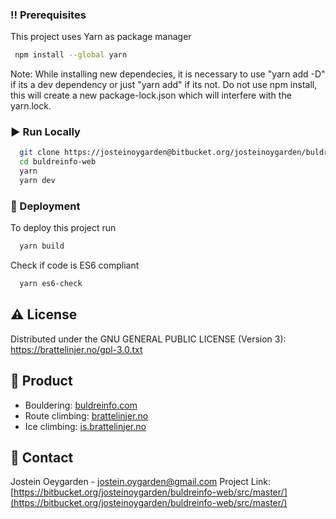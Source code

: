 <!-- Prerequisites -->
### :bangbang: Prerequisites

This project uses Yarn as package manager

```bash
 npm install --global yarn
```
Note: While installing new dependecies, it is necessary to use "yarn add -D" if its a dev dependency or just "yarn add" if its not. Do not use npm install, this will create a new package-lock.json which will interfere with the yarn.lock.

<!-- Run Locally -->
### :arrow_forward: Run Locally
```bash
  git clone https://josteinoygarden@bitbucket.org/josteinoygarden/buldreinfo-web.git
  cd buldreinfo-web
  yarn
  yarn dev
```

<!-- Deployment -->
### :triangular_flag_on_post: Deployment
To deploy this project run
```bash
  yarn build
```
Check if code is ES6 compliant
```bash
  yarn es6-check
```

<!-- License -->
## :warning: License
Distributed under the GNU GENERAL PUBLIC LICENSE (Version 3): https://brattelinjer.no/gpl-3.0.txt

<!-- Product -->
## :link: Product
* Bouldering: [buldreinfo.com](https://buldreinfo.com)
* Route climbing: [brattelinjer.no](https://brattelinjer.no)
* Ice climbing: [is.brattelinjer.no](https://is.brattelinjer.no)

<!-- Contact -->
## :handshake: Contact
Jostein Oeygarden - jostein.oygarden@gmail.com
Project Link: [https://bitbucket.org/josteinoygarden/buldreinfo-web/src/master/](https://bitbucket.org/josteinoygarden/buldreinfo-web/src/master/)